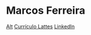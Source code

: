 # Marcos Ferreira

[Alt](https://www.google.com/url?sa=i&url=https%3A%2F%2Fwww.ufpb.br%2Fppgs%2Fcontents%2Fimagens%2Flogo-lattes.png%2Fimage_view_fullscreen&psig=AOvVaw00__LRMDzQ_TkpgWz8Y9Zn&ust=1685123984819000&source=images&cd=vfe&ved=0CA4QjRxqFwoTCPDAjpeGkf8CFQAAAAAdAAAAABAE)
[Currículo Lattes](https://lattes.cnpq.br/8306745786032285)
[LinkedIn](https://www.linkedin.com/in/marcos-ferreira-7800981b0)
